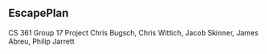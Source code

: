<H2>EscapePlan</H2>
CS 361 Group 17 Project
Chris Bugsch, Chris Wittich, Jacob Skinner, James Abreu, Philip Jarrett
